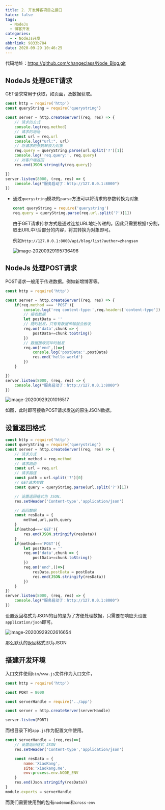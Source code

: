 ```yaml
---
title: 2. 开发博客项目之接口
katex: false
tags:
  - NodeJs
  - 博客开发
categories:
  - - NodeJs开发
abbrlink: 9833b784
date: 2020-09-29 10:46:25
---
```


代码地址：https://github.com/changeclass/Node_Blog.git

## NodeJs 处理GET请求

GET请求常用于获取，如页面，及数据获取。

```javascript
const http = require('http')
const queryString = require('querystring')

const server = http.createServer((req, res) => {
    // 请求的方式
    console.log(req.method)
    // 请求的地址
    const url = req.url
    console.log("url:", url)
    // 将请求的参数转换为对象
    req.query = queryString.parse(url.split('?')[1])
    console.log('req.query:', req.query)
    // 对客户端返回
    res.end(JSON.stringify(req.query))

})
server.listen(8000, (req, res) => {
    console.log("服务启动了：http://127.0.0.1:8000")
})
```

- 通过`querystring`模块的`parse`方法可以将请求的参数转换为对象

  ```javascript
  const queryString = require('querystring')
  req.query = queryString.parse(req.url.split('?')[1])
  ```

  由于GET请求传参方式是通过连接URL地址传递的。因此只需要根据`?`分割，取出URL中`?`后部分的内容，将其转换为对象即可。

  例如`http://127.0.0.1:8000/api/blog/list?author=zhangsan`

  ![image-20200929195736496](https://files.alexhchu.com/2020/09/29/2c3af1b1ee581.png)

## NodeJs 处理POST请求

POST请求一般用于传递数据。例如新增博客等。

```javascript
const http = require('http')

const server = http.createServer((req, res) => {
    if(req.method === 'POST'){
        console.log('req content-type:',req.headers['content-type'])
        // 接收数据
        let postData = ''
        // 随时触发，只有有数据传输就会触发
        req.on('data',chunk => {
            postData+=chunk.toString()
        })
        // 数据接收完毕时触发
        req.on('end',()=>{
            console.log('postData:',postData)
            res.end('hello world')
        })
    }

})
server.listen(8000, (req, res) => {
    console.log("服务启动了：http://127.0.0.1:8000")
})
```

![image-20200929201016517](https://files.alexhchu.com/2020/09/29/5009272b0ba55.png)

如图，此时即可接收POST请求发送的原生JSON数据。

## 设置返回格式

```javascript
const http = require('http')
const queryString = require('querystring')
const server = http.createServer((req, res) => {
    // 请求方式
    const method = req.method
    // 请求路由
    const url = req.url
    // 请求路径
    const path = url.split('?')[0]
    // GET请求参数
    const query = queryString.parse(url.split('?')[1])

    // 设置返回格式为 JSON、
    res.setHeader('Content-type','application/json')

    // 返回数据
    const resData = {
        method,url,path,query
    }
    if(method==='GET'){
        res.end(JSON.stringify(resData))
    }
    if(method==='POST'){
        let postData = ''
        req.on('data',chunk => {
            postData+=chunk.toString()
        })
        req.on('end',()=>{
            resData.postData = postData
            res.end(JSON.stringify(resData))
        })
    }
})
server.listen(8000, (req, res) => {
    console.log("服务启动了：http://127.0.0.1:8000")
})
```

设置返回格式为JSON的目的是为了方便处理数据，只需要在响应头设置`application/json`即可。

![image-20200929202616654](https://files.alexhchu.com/2020/09/29/8c676146262b8.png)

那么默认的返回格式即为JSON

## 搭建开发环境

入口文件使用`bin/www.js`文件作为入口文件，

```javascript
const http = require('http')

const PORT = 8000

const serverHandle = require('../app')

const server = http.createServer(serverHandle)

server.listen(PORT)
```

而根目录下的`app.js`作为配置文件使用。

```javascript
const serverHandle = (req,res)=>{
    // 设置返回格式 JSON
    res.setHeader('Content-type','application/json')

    const resData = {
        name:'XiaoKang',
        site:'xiaokang.me',
        env:process.env.NODE_ENV
    }
    res.end(Json.stringify(resData))
}
module.exports = serverHandle
```

而我们需要使用到的包有`nodemon`和`cross-env`